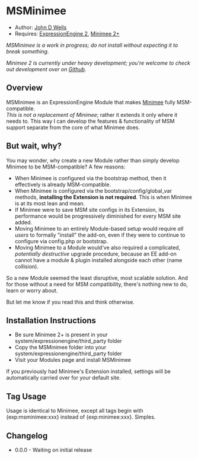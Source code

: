 # MSMinimee

* Author: [John D Wells](http://johndwells.com)
* Requires: [ExpressionEngine 2](http://www.expressionengine.com), [Minimee 2+](http://johndwells.com/software/minimee)

_MSMinimee is a work in progress; do not install without expecting it to break something._

_Minimee 2 is currently under heavy development; you're welcome to check out development over on [Github](https://github.com/johndwells/Minimee)._


## Overview

MSMinimee is an ExpressionEngine Module that makes [Minimee](http://johndwells.com/software/minimee) fully MSM-compatible.  
_This is not a replacement of Minimee_; rather it extends it only where it needs to. This way I can develop the features & functionality of MSM support separate from the core of what Minimee does.


## But wait, why?

You may wonder, why create a new Module rather than simply develop Minimee to be MSM-compatible?  A few reasons:

* When Minimee is configured via the bootstrap method, then it effectively is already MSM-compatible.
* When Minimee is configured via the bootstrap/config/global_var methods, **installing the Extension is not required**. This is when Minimee is at its most lean and mean.
* If Minimee were to save MSM site configs in its Extension, its performance would be progressively diminished for every MSM site added.
* Moving Minimee to an entirely Module-based setup would require _all users_ to formally "install" the add-on, even if they were to continue to configure via config.php or bootstrap.
* Moving Minimee to a Module would've also required a complicated, _potentially destructive_ upgrade procedure, because an EE add-on cannot have a module & plugin installed alongside each other (name collision).

So a new Module seemed the least disruptive, most scalable solution. And for those without a need for MSM compatibility, there's nothing new to do, learn or worry about.

But let me know if you read this and think otherwise.


## Installation Instructions

* Be sure Minimee 2+ is present in your system/expressionengine/third_party folder
* Copy the MSMinimee folder into your system/expressionengine/third_party folder
* Visit your Modules page and install MSMinimee

If you previously had Minimee's Extension installed, settings will be automatically carried over for your default site.



## Tag Usage

Usage is identical to Minimee, except all tags begin with {exp:msminimee:xxx} instead of {exp:minimee:xxx}. Simples.



## Changelog

* 0.0.0 - Waiting on initial release

